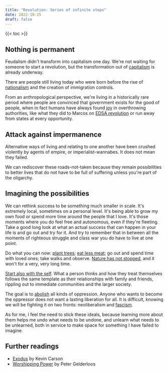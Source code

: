 ```yaml
---
title: "Revolution: Series of infinite steps"
date: 2022-10-25
draft: false
---
```


{{< toc >}}

## Nothing is permanent

Feudalism didn't transform into capitalism one day.
We're not waiting for someone to start a revolution, but
the transformation out of [capitalism](/capitalism) is already underway.

There are people still living today
who were born before the rise of [nationalism](/nationalism)
and the creation of immigration controls.

From an anthropological perspective,
we're living in a historically rare period
where people are convinced that government exists for the good of people,
when in fact humans have always found [joy](/joyful-militancy)
in overthrowing authorities,
like what they did to Marcos on [EDSA revolution](/edsa-revolution)
or run away from states at every opportunity.

## Attack against impermanence

Alternative ways of living and relating to one another have been crushed
violently by agents of empire, or imperialist-wannabes. It does not mean
they failed.

We can rediscover these roads-not-taken because they remain
possibilities to better lives that do not have to be full of suffering
unless you're part of the oligarchy.

## Imagining the possibilities

We can rethink success to be something much smaller in scale.
It's extremely local, sometimes on a personal level.
It's being able to grow my own food
or spend more time around the people that I love.
It's those moments where you do feel free and autonomous,
even if they're fleeting.
Take a good long look at what an actual success
that can happen in your life is and go out and try for it.
And try to remember that in between all the moments
of righteous struggle and class war you do have to live at one point.

Do what you can now:
[plant trees](/social-ecology);
[eat less meat](/veganism);
go out and spend time with loved ones;
take walks and observe.
[Nature has not stopped](/solarpunk),
and it won't for a very, very long time.

[Start also with the self](/health).
What a person thinks and how they treat themselves
follows the same template as their relationships
with family and friends,
rippling out to immediate communities and the larger society.

The goal is to [abolish](/abolition) all kinds of oppression.
Anyone who wants to
become the oppressor does not want a lasting liberation for all.
It is difficult, knowing we will be fighting it on two fronts:
neoliberalism and [fascism](/fascism).

As for me, I feel the need to stick these ideals, because learning more
about them helps me undo what needs to be undone, and unlearn what needs
to be unlearned, both in service to make space for something I have
failed to imagine.

## Further readings

- [Exodus](https://theanarchistlibrary.org/library/kevin-a-carson-exodus_) by Kevin Carson
- [Worshipping Power](https://theanarchistlibrary.org/library/peter-gelderloos-worshipping-power) by Peter Gelderloos
